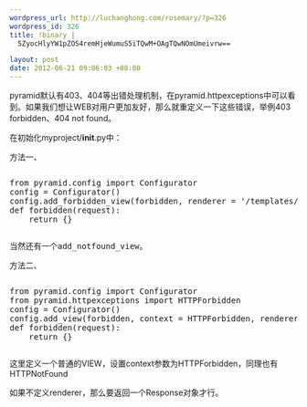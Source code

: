 ```yaml
--- 
wordpress_url: http://luchanghong.com/rosemary/?p=326
wordpress_id: 326
title: !binary |
  5ZyocHlyYW1pZOS4remHjeWumuS5iTQwM+OAgTQwNOmUmeivrw==

layout: post
date: 2012-06-21 09:06:03 +08:00
---
```

pyramid默认有403、404等出错处理机制，在pyramid.httpexceptions中可以看到。如果我们想让WEB对用户更加友好，那么就重定义一下这些错误，举例403 forbidden、404 not found。

在初始化myproject/__init__.py中：

方法一、
<pre><pre class="prettyprint">
from pyramid.config import Configurator
config = Configurator()
config.add_forbidden_view(forbidden, renderer = '/templates/403.html')
def forbidden(request):
    return {}
</pre></pre>
<pre>当然还有一个add_notfound_view。</pre>
方法二、

<pre class="prettyprint">
<pre>from pyramid.config import Configurator
from pyramid.httpexceptions import HTTPForbidden
config = Configurator()
config.add_view(forbidden, context = HTTPForbidden, renderer = '/templates/403.html')
def forbidden(request):
    return {}
</pre></pre>
这里定义一个普通的VIEW，设置context参数为HTTPForbidden，同理也有HTTPNotFound

如果不定义renderer，那么要返回一个Response对象才行。
